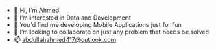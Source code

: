 - 👋 Hi, I’m Ahmed
- 👀 I’m interested in Data and Development
- 🌱 You'd find me developing Mobile Applications just for fun
- 💞️ I’m looking to collaborate on just any problem that needs be solved
- 📫 abdullahahmed417@outlook.com

<!---
abdullahahmed417/abdullahahmed417 is a ✨ special ✨ repository because its `README.md` (this file) appears on your GitHub profile.
You can click the Preview link to take a look at your changes.
--->
